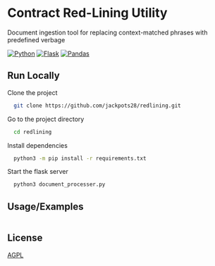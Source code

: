 
# Contract Red-Lining Utility
Document ingestion tool for replacing context-matched phrases with predefined verbage

[![Python](https://img.shields.io/badge/python-3670A0?style=for-the-badge&logo=python&logoColor=ffdd54)](https://www.python.org/)
[![Flask](https://img.shields.io/badge/Flask-000000?style=for-the-badge&logo=flask&logoColor=white)](https://flask.palletsprojects.com/en/3.0.x/)
[![Pandas](https://img.shields.io/badge/pandas-%23150458.svg?style=for-the-badge&logo=pandas&logoColor=white)](https://pandas.pydata.org/)
## Run Locally

Clone the project

```bash
  git clone https://github.com/jackpots28/redlining.git
```

Go to the project directory

```bash
  cd redlining
```

Install dependencies

```bash
  python3 -m pip install -r requirements.txt
```

Start the flask server

```bash
  python3 document_processer.py
```


## Usage/Examples

```

```


## License

[AGPL](https://choosealicense.com/licenses/agpl-3.0/)


